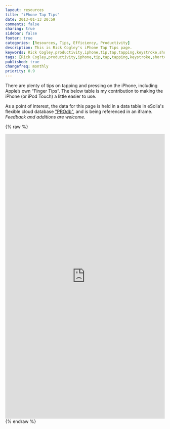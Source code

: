 ```yaml
---
layout: resources
title: "iPhone Tap Tips"
date: 2013-01-13 20:59
comments: false
sharing: true
sidebar: false
footer: true
categories: [Resources, Tips, Efficiency, Productivity]
description: This is Rick Cogley's iPhone Tap Tips page.
keywords: Rick Cogley,productivity,iphone,tip,tap,tapping,keystroke,shortcut,usage 
tags: [Rick Cogley,productivity,iphone,tip,tap,tapping,keystroke,shortcut,usage]
published: true
changefreq: monthly
priority: 0.9
---
```

There are plenty of tips on tapping and pressing on the iPhone, including Apple’s own “Finger Tips”. The below table is my contribution to making the iPhone (or iPod Touch) a little easier to use. 

As a point of interest, the data for this page is held in a data table in eSolia's flexible cloud database ["PROdb"](http://www.esolia.com/prodb), and is being referenced in an iframe. _Feedback and additions are welcome._

{% raw %} 
<iframe width='100%' height='900' frameborder='0' allowtransparency='true' scrolling='yes' src='https://pro.dbflex.net/secure/embedded/db/15331/view.aspx?id=983699'></iframe>
{% endraw %}
